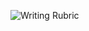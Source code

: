![Writing Rubric](http://www.schoolimprovement.com/wp-content/uploads/2014/05/common-core-standards-writing-rubric-9-10.png)